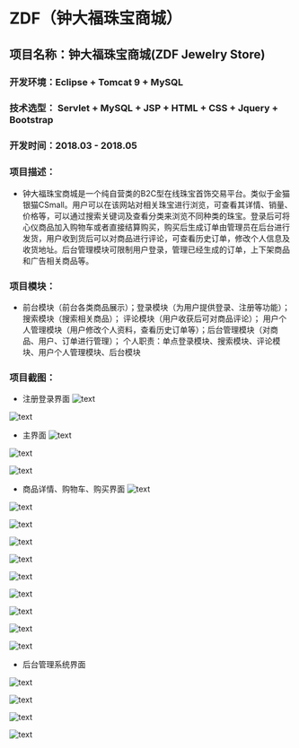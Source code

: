 # ZDF（钟大福珠宝商城）
## 项目名称：钟大福珠宝商城(ZDF Jewelry Store)

### 开发环境：Eclipse + Tomcat 9 + MySQL

### 技术选型： Servlet + MySQL + JSP + HTML + CSS + Jquery + Bootstrap

### 开发时间：2018.03 - 2018.05

### 项目描述：

* 钟大福珠宝商城是一个纯自营类的B2C型在线珠宝首饰交易平台。类似于金猫银猫CSmall。用户可以在该网站对相关珠宝进行浏览，可查看其详情、销量、价格等，可以通过搜索关键词及查看分类来浏览不同种类的珠宝。登录后可将心仪商品加入购物车或者直接结算购买，购买后生成订单由管理员在后台进行发货，用户收到货后可以对商品进行评论，可查看历史订单，修改个人信息及收货地址。后台管理模块可限制用户登录，管理已经生成的订单，上下架商品和广告相关商品等。

### 项目模块：
* 前台模块（前台各类商品展示）；登录模块（为用户提供登录、注册等功能）；搜索模块（搜索相关商品）；
评论模块（用户收获后可对商品评论）； 用户个人管理模块（用户修改个人资料，查看历史订单等）；后台管理模块（对商品、用户、订单进行管理）；
个人职责：单点登录模块、搜索模块、评论模块、用户个人管理模块、后台模块

### 项目截图：
   
   -	注册登录界面
   ![text](https://github.com/ZiTonzong/MyImagesLibrary/blob/master/ZDF(钟大福珠宝商城)截图/QQ20180910094154.png)
   
   ![text](https://github.com/ZiTonzong/MyImagesLibrary/blob/master/ZDF(钟大福珠宝商城)截图/QQ20180910094220.png)
   
   
   -	主界面
   ![text](https://github.com/ZiTonzong/MyImagesLibrary/blob/master/ZDF(钟大福珠宝商城)截图/QQ20180910093728.png)
   
   ![text](https://github.com/ZiTonzong/MyImagesLibrary/blob/master/ZDF(钟大福珠宝商城)截图/QQ20180910093918.png)
   
   ![text](https://github.com/ZiTonzong/MyImagesLibrary/blob/master/ZDF(钟大福珠宝商城)截图/QQ20180910094042.png)
   
   
   -	商品详情、购物车、购买界面
   ![text](https://github.com/ZiTonzong/MyImagesLibrary/blob/master/ZDF(钟大福珠宝商城)截图/QQ20180910094507.png)
   
   ![text](https://github.com/ZiTonzong/MyImagesLibrary/blob/master/ZDF(钟大福珠宝商城)截图/QQ20180910094524.png)
   
   ![text](https://github.com/ZiTonzong/MyImagesLibrary/blob/master/ZDF(钟大福珠宝商城)截图/QQ20180910094554.png)
   
   ![text](https://github.com/ZiTonzong/MyImagesLibrary/blob/master/ZDF(钟大福珠宝商城)截图/QQ20180910093918.png)
   
   ![text](https://github.com/ZiTonzong/MyImagesLibrary/blob/master/ZDF(钟大福珠宝商城)截图/QQ20180910094607.png)
   
   ![text](https://github.com/ZiTonzong/MyImagesLibrary/blob/master/ZDF(钟大福珠宝商城)截图/QQ20180910094628.png)
   
   ![text](https://github.com/ZiTonzong/MyImagesLibrary/blob/master/ZDF(钟大福珠宝商城)截图/QQ20180910094738.png)
   
   ![text](https://github.com/ZiTonzong/MyImagesLibrary/blob/master/ZDF(钟大福珠宝商城)截图/QQ20180910094813.png)
   
   ![text](https://github.com/ZiTonzong/MyImagesLibrary/blob/master/ZDF(钟大福珠宝商城)截图/QQ20180910095021.png)
   
   ![text](https://github.com/ZiTonzong/MyImagesLibrary/blob/master/ZDF(钟大福珠宝商城)截图/QQ20180910094042.png)
   
   
   -	后台管理系统界面
   
   ![text](https://github.com/ZiTonzong/MyImagesLibrary/blob/master/ZDF(钟大福珠宝商城)截图/QQ20180910095122.png)
   
   ![text](https://github.com/ZiTonzong/MyImagesLibrary/blob/master/ZDF(钟大福珠宝商城)截图/QQ20180910095155.png)
   
   ![text](https://github.com/ZiTonzong/MyImagesLibrary/blob/master/ZDF(钟大福珠宝商城)截图/QQ20180910095215.png)
   
   ![text](https://github.com/ZiTonzong/MyImagesLibrary/blob/master/ZDF(钟大福珠宝商城)截图/QQ20180910095306.png)
   
	 
